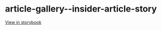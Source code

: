 # article-gallery--insider-article-story

[View in storybook](https://raw.githack.com/Independent-Digital-News-and-Media-Ltd/standard-pwamp-sb/PR-614-sb/index.html?path=/story/article-gallery--insider-article-story)